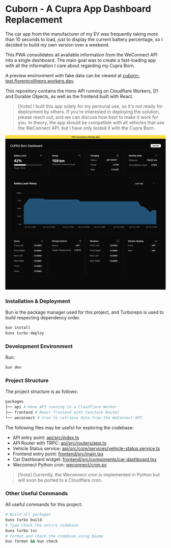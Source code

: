 # Cuborn - A Cupra App Dashboard Replacement

The car app from the manufacturer of my EV was frequently taking more than 10 seconds to load, just to display the current battery percentage, so I decided to build my own version over a weekend.

This PWA consolidates all available information from the WeConnect API into a single dashboard. The main goal was to create a fast-loading app with all the information I care about regarding my Cupra Born.

A preview environment with fake data can be viewed at [cuborn-test.florentcollinpro.workers.dev](https://cuborn-test.florentcollinpro.workers.dev/).

This repository contains the Hono API running on Cloudflare Workers, D1 and Durable Objects, as well as the frontend built with React.

> \[!note]
> I built this app solely for my personal use, so it's not ready for deployment by others. If you're interested in deploying the solution, please reach out, and we can discuss how best to make it work for you.
> In theory, the app should be compatible with all vehicles that use the WeConnect API, but I have only tested it with the Cupra Born.

![Cuborn App](./readme-screenshot.jpg)

### Installation & Deployment

Bun is the package manager used for this project, and Turborepo is used to build respecting dependency order.

```bash
bun install
bunx turbo deploy
```

### Development Environment

Run:

```bash
bun dev
```

### Project Structure

The project structure is as follows:

```bash
packages
├── api # Hono API running in a Cloudflare Worker
├── frontend # React frontend with Tanstack Router
└── weconnect # Cron to retrieve data from the WeConnect API
```

The following files may be useful for exploring the codebase:

- API entry point: [api/src/index.ts](./packages/api/src/index.ts)
- API Router with TRPC: [api/src/routers/app.ts](./packages/api/src/routers/app.ts)
- Vehicle Status service: [api/src/core/services/vehicle-status.service.ts](./packages/api/src/core/services/vehicle-status.service.ts)
- Frontend entry point: [frontend/src/main.tsx](./packages/frontend/src/main.tsx)
- Car Dashboard widget: [frontend/src/components/car-dashboard.tsx](./packages/frontend/src/components/car-dashboard.tsx)
- Weconnect Python cron: [weconnect/cron.py](./packages/weconnect/cron.py)

> \[!note]
> Currently, the Weconnect cron is implemented in Python but will soon be ported to a Cloudflare cron.

### Other Useful Commands

All useful commands for this project:

```bash
# Build all packages
bunx turbo build
# Type check the entire codebase
bunx turbo tsc
# Format and check the codebase using Biome
bun format && bun check
```
